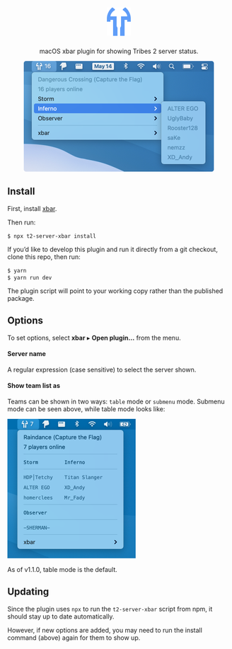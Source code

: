 <div align="center">

<h1>
<img alt="Tribes 2 Server Status" src="icon.png" width="54">
</h1>

macOS xbar plugin for showing Tribes 2 server status.

<img src="screenshot.png" alt="Screenshot" width="430">

</div>

## Install

First, install [xbar](https://xbarapp.com).

Then run:

```console
$ npx t2-server-xbar install
```

If you’d like to develop this plugin and run it directly from a git checkout,
clone this repo, then run:

```console
$ yarn
$ yarn run dev
```

The plugin script will point to your working copy rather than the published
package.

## Options

To set options, select **xbar** ▸ **Open plugin…** from the menu.

#### Server name

A regular expression (case sensitive) to select the server shown.

#### Show team list as

Teams can be shown in two ways: `table` mode or `submenu` mode. Submenu mode
can be seen above, while table mode looks like:

<img src="screenshot-table.png" alt="Table mode screenshot" width="290">

As of v1.1.0, table mode is the default.

## Updating

Since the plugin uses `npx` to run the `t2-server-xbar` script from npm, it should stay up to date automatically.

However, if new options are added, you may need to run the install command (above) again for them to show up.
